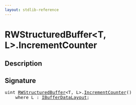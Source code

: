 ```yaml
---
layout: stdlib-reference
---
```


# RWStructuredBuffer\<T, L\>\.IncrementCounter

## Description





## Signature 

<pre>
<span class="code_keyword">uint</span> <a href="/stdlib-reference/types/RWStructuredBuffer/index" class="code_type">RWStructuredBuffer</a>&lt;<span class="code_type">T</span>, L&gt;.<a href="/stdlib-reference/types/RWStructuredBuffer/IncrementCounter">IncrementCounter</a>()
    <span class='code_keyword'>where</span> L : <a href="/stdlib-reference/interfaces/IBufferDataLayout/index" class="code_type">IBufferDataLayout</a>;

</pre>

